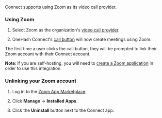 Connect supports using Zoom as its video call provider.

### Using Zoom

1. Select Zoom as the organization's [video call provider](/help/start-a-call#changing-your-organizations-video-call-provider).

1. OneHash Connect's [call button](/help/start-a-call) will now create meetings
   using Zoom.

The first time a user clicks the call button, they will be prompted to
link their Zoom account with their Connect account.

**Note**: If you are self-hosting, you will need to [create a Zoom
    application](https://zulip.readthedocs.io/en/latest/production/video-calls.html#zoom)
    in order to use this integration.

### Unlinking your Zoom account

1. Log in to the [Zoom App Marketplace](https://marketplace.zoom.us/).

1. Click **Manage** → **Installed Apps**.

1. Click the **Uninstall** button next to the Connect app.
